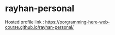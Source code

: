 # rayhan-personal

Hosted profile link : https://porgramming-hero-web-course.github.io/rayhan-personal/
